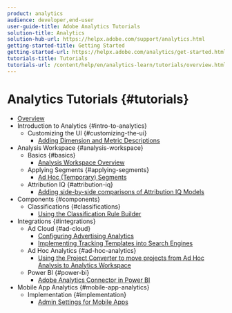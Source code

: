 ```yaml
---
product: analytics
audience: developer,end-user
user-guide-title: Adobe Analytics Tutorials
solution-title: Analytics
solution-hub-url: https://helpx.adobe.com/support/analytics.html
getting-started-title: Getting Started
getting-started-url: https://helpx.adobe.com/analytics/get-started.html
tutorials-title: Tutorials
tutorials-url: /content/help/en/analytics-learn/tutorials/overview.html
---
```


# Analytics Tutorials {#tutorials}

+ [Overview](overview.md)
+ Introduction to Analytics {#intro-to-analytics}
  + Customizing the UI {#customizing-the-ui}
    + [Adding Dimension and Metric Descriptions](intro-to-analytics/customizing-the-ui/adding-dimension-and-metric-descriptions.md)
+ Analysis Workspace {#analysis-workspace}
  + Basics {#basics}
    + [Analysis Workspace Overview](analysis-workspace/basics/analysis-workspace-overview.md)
  + Applying Segments {#applying-segments}
    + [Ad Hoc (Temporary) Segments](analysis-workspace/applying-segments/ad-hoc-temporary-segments.md)
  + Attribution IQ {#attribution-iq}
    + [Adding side-by-side comparisons of Attribution IQ Models](analysis-workspace/attribution-iq/adding-side-by-side-comparisons-of-attribution-iq-models.md)
+ Components {#components}
  + Classifications {#classifications}
    + [Using the Classification Rule Builder](components/classifications/using-the-classification-rule-builder.md)
+ Integrations {#integrations}
  + Ad Cloud {#ad-cloud}
    + [Configuring Advertising Analytics](integrations/ad-cloud/configuring-advertising-analytics.md)
    + [Implementing Tracking Templates into Search Engines](integrations/ad-cloud/implementing-tracking-templates-into-search-engines.md)
  + Ad Hoc Analytics {#ad-hoc-analytics}
    + [Using the Project Converter to move projects from Ad Hoc Analysis to Analytics Workspace](integrations/ad-hoc-analytics/using-the-project-converter-to-move-projects-from-ad-hoc-analysis-to-analytics-workspace.md)
  + Power BI {#power-bi}
    + [Adobe Analytics Connector in Power BI](integrations/power-bi/adobe-analytics-connector-in-power-bi.md)
+ Mobile App Analytics {#mobile-app-analytics}
  + Implementation {#implementation}
    + [Admin Settings for Mobile Apps](mobile-app-analytics/implementation/admin-settings-for-mobile-apps.md)